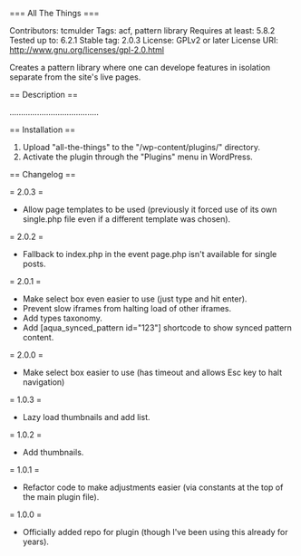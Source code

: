 === All The Things ===

Contributors: tcmulder
Tags: acf, pattern library
Requires at least: 5.8.2
Tested up to: 6.2.1
Stable tag: 2.0.3
License: GPLv2 or later
License URI: http://www.gnu.org/licenses/gpl-2.0.html

Creates a pattern library where one can develope features in isolation separate from the site's live pages.

== Description ==

.......................................

== Installation ==

1. Upload "all-the-things" to the "/wp-content/plugins/" directory.
2. Activate the plugin through the "Plugins" menu in WordPress.

== Changelog ==

= 2.0.3 =

- Allow page templates to be used (previously it forced use of its own single.php file even if a different template was chosen).

= 2.0.2 =

- Fallback to index.php in the event page.php isn't available for single posts.

= 2.0.1 =

- Make select box even easier to use (just type and hit enter).
- Prevent slow iframes from halting load of other iframes.
- Add types taxonomy.
- Add [aqua_synced_pattern id="123"] shortcode to show synced pattern content.

= 2.0.0 =

- Make select box easier to use (has timeout and allows Esc key to halt navigation)

= 1.0.3 =

- Lazy load thumbnails and add list.

= 1.0.2 =

-   Add thumbnails.

= 1.0.1 =

-   Refactor code to make adjustments easier (via constants at the top of the main plugin file).

= 1.0.0 =

-   Officially added repo for plugin (though I've been using this already for years).
